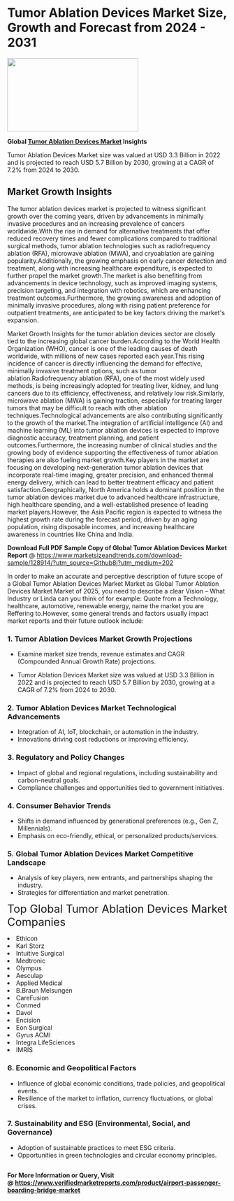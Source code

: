 <H1>Tumor Ablation Devices Market Size, Growth and Forecast from 2024 - 2031</H1><img class="aligncenter size-medium wp-image-584254" src="https://thirdeyenews.in/wp-content/uploads/2024/09/Global-Market-Research-300x168.jpeg" alt="" width="300" height="168" /><p><strong>Global&nbsp;<a href="https://www.marketsizeandtrends.com/download-sample/128914/?utm_source=Github8j?utm_medium=202">Tumor Ablation Devices Market</a> Insights</strong></p><p>Tumor Ablation Devices Market size was valued at USD 3.3 Billion in 2022 and is projected to reach USD 5.7 Billion by 2030, growing at a CAGR of 7.2% from 2024 to 2030.</p><p><h2>Market Growth Insights</h2> <p>The tumor ablation devices market is projected to witness significant growth over the coming years, driven by advancements in minimally invasive procedures and an increasing prevalence of cancers worldwide.With the rise in demand for alternative treatments that offer reduced recovery times and fewer complications compared to traditional surgical methods, tumor ablation technologies such as radiofrequency ablation (RFA), microwave ablation (MWA), and cryoablation are gaining popularity.Additionally, the growing emphasis on early cancer detection and treatment, along with increasing healthcare expenditure, is expected to further propel the market growth.The market is also benefiting from advancements in device technology, such as improved imaging systems, precision targeting, and integration with robotics, which are enhancing treatment outcomes.Furthermore, the growing awareness and adoption of minimally invasive procedures, along with rising patient preference for outpatient treatments, are anticipated to be key factors driving the market's expansion.</p> <p>Market Growth Insights for the tumor ablation devices sector are closely tied to the increasing global cancer burden.According to the World Health Organization (WHO), cancer is one of the leading causes of death worldwide, with millions of new cases reported each year.This rising incidence of cancer is directly influencing the demand for effective, minimally invasive treatment options, such as tumor ablation.Radiofrequency ablation (RFA), one of the most widely used methods, is being increasingly adopted for treating liver, kidney, and lung cancers due to its efficiency, effectiveness, and relatively low risk.Similarly, microwave ablation (MWA) is gaining traction, especially for treating larger tumors that may be difficult to reach with other ablation techniques.Technological advancements are also contributing significantly to the growth of the market.The integration of artificial intelligence (AI) and machine learning (ML) into tumor ablation devices is expected to improve diagnostic accuracy, treatment planning, and patient outcomes.Furthermore, the increasing number of clinical studies and the growing body of evidence supporting the effectiveness of tumor ablation therapies are also fueling market growth.Key players in the market are focusing on developing next-generation tumor ablation devices that incorporate real-time imaging, greater precision, and enhanced thermal energy delivery, which can lead to better treatment efficacy and patient satisfaction.Geographically, North America holds a dominant position in the tumor ablation devices market due to advanced healthcare infrastructure, high healthcare spending, and a well-established presence of leading market players.However, the Asia Pacific region is expected to witness the highest growth rate during the forecast period, driven by an aging population, rising disposable incomes, and increasing healthcare awareness in countries like China and India.</p> <p><span class=""><strong>Download Full PDF Sample Copy of Global Tumor Ablation Devices Market Report</strong> @ <a href="https://www.marketsizeandtrends.com/download-sample/128914/?utm_source=Github8j?utm_medium=202" target="_blank">https://www.marketsizeandtrends.com/download-sample/128914/?utm_source=Github8j?utm_medium=202</a></span></p><p>In order to make an accurate and perceptive description of future scope of a Global&nbsp;Tumor Ablation Devices Market Market as Global&nbsp;Tumor Ablation Devices Market Market of 2025, you need to describe a clear Vision &ndash; What Industry or Linda can you think of for example: Quote from a Technology, healthcare, automotive, renewable energy, name the market you are Reffering to.However, some general trends and factors usually impact market reports and their future outlook include:</p><h3>1.&nbsp;<strong>Tumor Ablation Devices Market Growth Projections</strong></h3><ul><li>Examine market size trends, revenue estimates and CAGR (Compounded Annual Growth Rate) projections.</li><li><p>Tumor Ablation Devices Market size was valued at USD 3.3 Billion in 2022 and is projected to reach USD 5.7 Billion by 2030, growing at a CAGR of 7.2% from 2024 to 2030.</p></li></ul><h3>2.&nbsp;<strong>Tumor Ablation Devices Market Technological Advancements</strong></h3><ul><li>Integration of AI, IoT, blockchain, or automation in the industry.</li><li>Innovations driving cost reductions or improving efficiency.</li></ul><h3>3.&nbsp;<strong>Regulatory and Policy Changes</strong></h3><ul><li>Impact of global and regional regulations, including sustainability and carbon-neutral goals.</li><li>Compliance challenges and opportunities tied to government initiatives.</li></ul><h3>4.&nbsp;<strong>Consumer Behavior Trends</strong></h3><ul><li>Shifts in demand influenced by generational preferences (e.g., Gen Z, Millennials).</li><li>Emphasis on eco-friendly, ethical, or personalized products/services.</li></ul><h3>5.&nbsp;<strong>Global Tumor Ablation Devices Market Competitive Landscape</strong></h3><ul><li>Analysis of key players, new entrants, and partnerships shaping the industry.</li><li>Strategies for differentiation and market penetration.</li></ul><p data-pm-slice="1 1 []"><span style="color: inherit; font-family: inherit; font-size: 25px;">Top Global Tumor Ablation Devices Market Companies</span></p><div class="" data-test-id=""><p><li>Ethicon</li><li> Karl Storz</li><li> Intuitive Surgical</li><li> Medtronic</li><li> Olympus</li><li> Aesculap</li><li> Applied Medical</li><li> B.Braun Melsungen</li><li> CareFusion</li><li> Conmed</li><li> Davol</li><li> Encision</li><li> Eon Surgical</li><li> Gyrus ACMI</li><li> Integra LifeSciences</li><li> IMRIS</li></p></div><h3>6.&nbsp;<strong>Economic and Geopolitical Factors</strong></h3><ul><li>Influence of global economic conditions, trade policies, and geopolitical events.</li><li>Resilience of the market to inflation, currency fluctuations, or global crises.</li></ul><h3>7.&nbsp;<strong>Sustainability and ESG (Environmental, Social, and Governance)</strong></h3><ul><li>Adoption of sustainable practices to meet ESG criteria.</li><li>Opportunities in green technologies and circular economy principles.</li></ul><h2><strong style="font-size: 14px;">For More Information or Query, Visit @&nbsp;</strong><a style="background-color: #ffffff; font-size: 14px;" href="https://www.marketsizeandtrends.com/report/tumor-ablation-devices-market/" target="_blank">https://www.verifiedmarketreports.com/product/airport-passenger-boarding-bridge-market</a></h2>